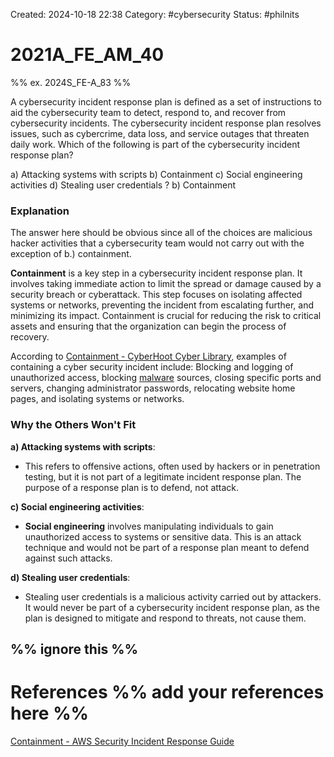 Created: 2024-10-18 22:38
Category: #cybersecurity 
Status: #philnits



# 2021A_FE_AM_40

%% ex. 2024S_FE-A_83 %%

A cybersecurity incident response plan is defined as a set of instructions to aid the cybersecurity team to detect, respond to, and recover from cybersecurity incidents. The cybersecurity incident response plan resolves issues, such as cybercrime, data loss, and service outages that threaten daily work. Which of the following is part of the cybersecurity incident response plan?

a) Attacking systems with scripts 
b) Containment 
c) Social engineering activities 
d) Stealing user credentials
? 
b) Containment 
### Explanation

The answer here should be obvious since all of the choices are malicious hacker activities that a cybersecurity team would not carry out with the exception of b.) containment.

**Containment** is a key step in a cybersecurity incident response plan. It involves taking immediate action to limit the spread or damage caused by a security breach or cyberattack. This step focuses on isolating affected systems or networks, preventing the incident from escalating further, and minimizing its impact. Containment is crucial for reducing the risk to critical assets and ensuring that the organization can begin the process of recovery.

According to [Containment - CyberHoot Cyber Library](https://cyberhoot.com/cybrary/containment/), examples of containing a cyber security incident include: Blocking and logging of unauthorized access, blocking [malware](http://www.cyberhoot.com/cybrary/malware) sources, closing specific ports and servers, changing administrator passwords, relocating website home pages, and isolating systems or networks.
### Why the Others Won't Fit

**a) Attacking systems with scripts**:

- This refers to offensive actions, often used by hackers or in penetration testing, but it is not part of a legitimate incident response plan. The purpose of a response plan is to defend, not attack.

**c) Social engineering activities**:

- **Social engineering** involves manipulating individuals to gain unauthorized access to systems or sensitive data. This is an attack technique and would not be part of a response plan meant to defend against such attacks.

**d) Stealing user credentials**:

- Stealing user credentials is a malicious activity carried out by attackers. It would never be part of a cybersecurity incident response plan, as the plan is designed to mitigate and respond to threats, not cause them.





%% ignore this %%
---









# References %% add your references here %%
[Containment - AWS Security Incident Response Guide](https://docs.aws.amazon.com/whitepapers/latest/aws-security-incident-response-guide/containment.html#:~:text=One%20definition%20of%20containment%2C%20as,unauthorized%20usage%20within%20the%20environment.)